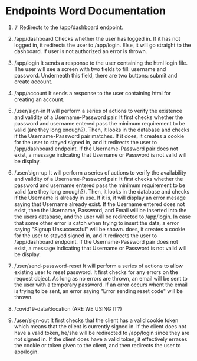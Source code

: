 # Endpoints Word Documentation

1.	‘/’
    Redirects to the /app/dashboard endpoint.

2.	/app/dashboard
    Checks whether the user has logged in. If it has not logged in, it redirects the user to /app/login. Else, it will go straight to the dashboard. If user is not authorized an error is thrown.

3.	/app/login
    It sends a response to the user containing the html login file. The user will see a screen with two fields to fill: username and password. Underneath this field, there are two buttons: submit and create account.

4.	/app/account
    It sends a response to the user containing html for creating an account.

5.	/user/sign-in
    It will perform a series of actions to verify the existence and validity of a Username-Password pair. It first checks whether the password and username entered pass the minimum requirement to be valid (are they long enough?). Then, it looks in the database and checks if the Username-Password pair matches. If it does, it creates a cookie for the user to stayed signed in, and it redirects the user to /app/dashboard endpoint. If the Username-Password pair does not exist, a message indicating that Username or Password is not valid will be display.

6.	/user/sign-up
    It will perform a series of actions to verify the availability and validity of a Username-Password pair. It first checks whether the password and username entered pass the minimum requirement to be valid (are they long enough?). Then, it looks in the database and checks if the Username is already in use. If it is, it will display an error mesage saying that Username already exist. If the Username entered does not exist, then the Username, Password, and Email will be inserted into the the users database, and the user will be redirected to /app/login. In case that some other error is catch when trying to insert the data, a error saying "Signup Unsuccessful" will be shown.  does, it creates a cookie for the user to stayed signed in, and it redirects the user to /app/dashboard endpoint. If the Username-Password pair does not exist, a message indicating that Username or Password is not valid will be display.

7.	/user/send-password-reset
    It will perform a series of actions to allow existing user to reset password. It first checks for any errors on the request object. As long as no errors are thrown, an email will be sent to the user with a temporary password. If an error occurs whent the email is trying to be sent, an error saying "Error sending reset code" will be thrown. 
    
8.	/covid19-data/:location (ARE WE USING IT?)

9.	/user/sign-out
    It first checks that the client has a valid cookie token which means that the client is currently signed in. If the client does not have a valid token, he/she will be redirected to /app/login since they are not signed in. If the client does have a valid token, it effectively errases the cookie or token given to the client,  and then redirects the user to app/login.
